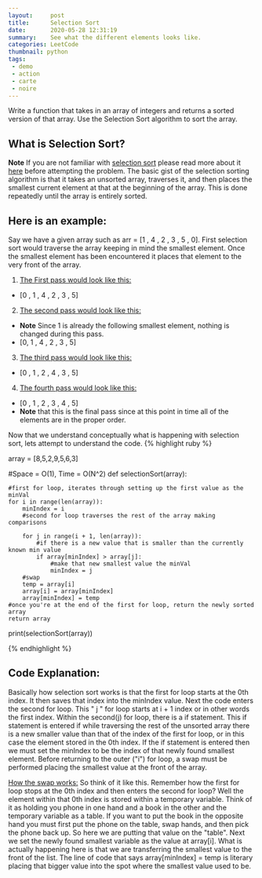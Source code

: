 ```yaml
---
layout:     post
title:      Selection Sort
date:       2020-05-28 12:31:19
summary:    See what the different elements looks like.
categories: LeetCode
thumbnail: python
tags:
 - demo
 - action
 - carte
 - noire
---
```


Write a function that takes in an array of integers and returns a sorted version of that array. Use the Selection Sort algorithm to sort the array.

## What is Selection Sort?
**Note** If you are not familiar with [selection sort][1] please read more about it [here][1] before attempting the problem.
The basic gist of the selection sorting algorithm is that it takes an unsorted array, traverses it, and then places the smallest current element at
that at the beginning of the array. This is done repeatedly until the array is entirely sorted.

## Here is an example:
Say we have a given array such as arr = [1 , 4 , 2 , 3 , 5 , 0]. First selection sort would traverse the array keeping in mind the smallest element. Once the smallest
element has been encountered it places that element to the very front of the array.

1. <ins>The First pass would look like this:</ins>
* [0 , 1 , 4 , 2 , 3 , 5]

2. <ins>The second pass would look like this:</ins>
* **Note** Since 1 is already the following smallest element, nothing is changed during this pass.
* [0, 1 , 4 , 2 , 3 , 5]

3. <ins>The third pass would look like this:</ins>
* [0 , 1 , 2 , 4 , 3 , 5]

4. <ins>The fourth pass would look like this:</ins>
* [0 , 1 , 2 , 3 , 4 , 5]
* **Note** that this is the final pass since at this point in time all of the elements are in the proper order.

Now that we understand conceptually what is happening with selection sort, lets attempt to understand the code.
{% highlight ruby %}

array = [8,5,2,9,5,6,3]

 #Space = O(1), Time = O(N^2)
def selectionSort(array):

    #first for loop, iterates through setting up the first value as the minVal
    for i in range(len(array)):
        minIndex = i
        #second for loop traverses the rest of the array making comparisons

        for j in range(i + 1, len(array)):
            #if there is a new value that is smaller than the currently known min value
            if array[minIndex] > array[j]:
                #make that new smallest value the minVal
                minIndex = j
        #swap
        temp = array[i]
        array[i] = array[minIndex]
        array[minIndex] = temp
    #once you're at the end of the first for loop, return the newly sorted array
    return array


print(selectionSort(array))


{% endhighlight %}

## Code Explanation:

Basically how selection sort works is that the first for loop starts at the 0th index. It then saves that index into the minIndex value. Next the code enters the second for loop. This " j " for loop starts at i + 1 index or in other words the first index. Within the second(j) for loop, there is a if statement. This if statement is entered if while traversing the rest of the unsorted array there is a new smaller value than that of the index of the first for loop, or in this case the element stored in the 0th index. If the if statement is entered then we must set the minIndex to be the index of that newly found smallest element. Before returning to the outer ("i") for loop, a swap must be performed placing the smallest value at the front of the array.

<ins>How the swap works:</ins> So think of it like this. Remember how the first for loop stops at the 0th index and then enters the second for loop? Well the element within that 0th index is stored within a temporary variable. Think of it as holding you phone in one hand and a book in the other and the temporary variable as a table. If you want to put the book in the opposite hand you must first put the phone on the table, swap hands, and then pick the phone back up. So here we are putting that value on the "table". Next we set the newly found smallest variable as the value at array[i]. What is actually happening here is that we are transferring the smallest value to the front of the list. The line of code that says array[minIndex] = temp is literary placing that bigger value into the spot where the smallest value used to be.  

[1]: https://www.geeksforgeeks.org/selection-sort/
